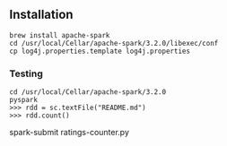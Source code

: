 ## Installation
```shell
brew install apache-spark
cd /usr/local/Cellar/apache-spark/3.2.0/libexec/conf
cp log4j.properties.template log4j.properties
```

### Testing
```shell
cd /usr/local/Cellar/apache-spark/3.2.0
pyspark
>>> rdd = sc.textFile("README.md")
>>> rdd.count()
```

spark-submit ratings-counter.py